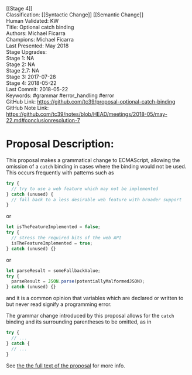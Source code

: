 [[Stage 4]]<br>Classification: [[Syntactic Change]] [[Semantic Change]]<br>Human Validated: KW<br>Title: Optional catch binding<br>Authors: Michael Ficarra<br>Champions: Michael Ficarra<br>Last Presented: May 2018<br>Stage Upgrades:<br>Stage 1: NA  
Stage 2: NA  
Stage 2.7: NA  
Stage 3: 2017-07-28  
Stage 4: 2018-05-22<br>Last Commit: 2018-05-22<br>Keywords: #grammar #error_handling #error <br>GitHub Link: https://github.com/tc39/proposal-optional-catch-binding <br>GitHub Note Link: https://github.com/tc39/notes/blob/HEAD/meetings/2018-05/may-22.md#conclusionresolution-7
# Proposal Description:
This proposal makes a grammatical change to ECMAScript, allowing the omission
of a `catch` binding in cases where the binding would not be used. This occurs
frequently with patterns such as 

```js
try {
  // try to use a web feature which may not be implemented
} catch (unused) {
  // fall back to a less desirable web feature with broader support
}
```

or

```js
let isTheFeatureImplemented = false;
try {
  // stress the required bits of the web API
  isTheFeatureImplemented = true;
} catch (unused) {}
```

or

```js
let parseResult = someFallbackValue;
try {
  parseResult = JSON.parse(potentiallyMalformedJSON);
} catch (unused) {}
```

and it is a common opinion that variables which are declared or written to but
never read signify a programming error.

The grammar change introduced by this proposal allows for the `catch` binding
and its surrounding parentheses to be omitted, as in

```js
try {
  // ...
} catch {
  // ...
}
```

See [the the full text of the proposal](https://tc39.github.io/proposal-optional-catch-binding/) for more info.
<br>